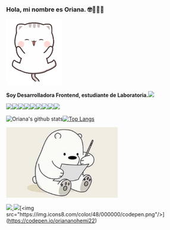 ### Hola, mi nombre es Oriana. 🤓🙋🏽‍♀️

  <img width="150" src="https://github.com/oriananohemi/oriananohemi/blob/master/img/23bdbb2377322553edd9df0fd4b5d17b.gif">


**Soy Desarrolladora Frontend, estudiante de Laboratoria.**<img src="https://img.icons8.com/clouds/70/000000/linux-client.png"/>


<img src="https://img.icons8.com/color/48/000000/html-5.png"/><img src="https://img.icons8.com/color/48/000000/css3.png"/><img src="https://img.icons8.com/color/48/000000/javascript.png"/><img src="https://img.icons8.com/color/48/000000/sass.png"/><img src="https://img.icons8.com/color/48/000000/bootstrap.png"/><img src="https://img.icons8.com/color/48/000000/firebase.png"/><img src="https://img.icons8.com/color/48/000000/git.png"/><img src="https://img.icons8.com/color/48/000000/github-2.png"/><img src="https://img.icons8.com/color/48/000000/media-queries.png"/>


![Oriana's github stats](https://github-readme-stats.vercel.app/api?username=oriananohemi&show_icons=true&theme=tokyonight)[![Top Langs](https://github-readme-stats.vercel.app/api/top-langs/?username=anuraghazra&layout=compact&theme=tokyonight)](https://github.com/anuraghazra/github-readme-stats)

<img width=300 src="https://github.com/oriananohemi/oriananohemi/blob/master/img/WhatsApp%20Image%202020-08-30%20at%2018.37.07.jpeg">

[<img src="https://img.icons8.com/color/48/000000/linkedin.png"/> ](https://www.linkedin.com/in/oriananohemi/ )[<img src="https://img.icons8.com/color/48/000000/twitter-circled.png"/>](https://twitter.com/oriananohemi_)[<img src="https://img.icons8.com/color/48/000000/codepen.png"/>](https://codepen.io/oriananohemi22)

<!--
**oriananohemi/oriananohemi** is a ✨ _special_ ✨ repository because its `README.md` (this file) appears on your GitHub profile.


Here are some ideas to get you started:

- 🔭 I’m currently working on ...
- 🌱 I’m currently learning ...
- 👯 I’m looking to collaborate on ...
- 🤔 I’m looking for help with ...
- 💬 Ask me about ...
- 📫 How to reach me: ...
- 😄 Pronouns: ...
- ⚡ Fun fact: ...
-->
